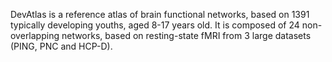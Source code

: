 DevAtlas is a reference atlas of brain functional networks, based on 1391 typically developing youths, aged 8-17 years old. It is composed of 24 non-overlapping networks, based on resting-state fMRI from 3 large datasets (PING, PNC and HCP-D). 
